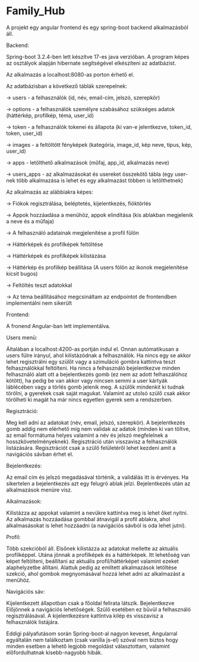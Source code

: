 # Family_Hub

A projekt egy angular frontend és egy spring-boot backend alkalmazásból áll.

Backend:

Spring-boot 3.2.4-ben lett készítve 17-es java verzióban. A program képes az osztályok alapján hibernate segítségével elkészíteni az adatbázist.

Az alkalmazás a localhost:8080-as porton érhető el.

Az adatbázisban a következő táblák szerepelnek:

-> users - a felhasználók (id, név, email-cím, jelszó, szerepkör)

-> options - a felhasználók személyre szabásához szükséges adatok (háttérkép, profilkép, téma, user_id)

-> token - a felhasználók tokenei és állapota (ki van-e jelentkezve, token_id, token, user_id)

-> images - a feltöltött fényképek (kategória, image_id, kép neve, típus, kép, user_id)

-> apps - letölthető alkalmazások (műfaj, app_id, alkalmazás neve)

-> users_apps - az alkalmazásokat és usereket összekötő tábla (egy user-nek több alkalmazása is lehet és egy alkalmazást többen is letölthetnek)


Az alkalmazás az alábbiakra képes:

-> Fiókok regisztrálása, beléptetés, kijelentkezés, fióktörlés

-> Appok hozzáadása a menühöz, appok elindítása (kis ablakban megjelenik a neve és a műfaja)

-> A felhasználó adatainak megjelenítése a profil fülön

-> Háttérképek és profilképek feltöltése

-> Háttérképek és profilképek kilistázása

-> Háttérkép és profilkép beállítása (A users fölön az ikonok megjelenítése kicsit bugos)

-> Feltöltés teszt adatokkal

-> Az téma beállításához megcsináltam az endpointot de frontendben implementálni nem sikerült


Frontend:

A fronend Angular-ban lett implementálva.

Users menü:

Általában a localhost:4200-as portján indul el. 
Onnan autómatikusan a users fülre irányul, ahol kilistázódnak a felhasználók. Ha nincs egy se akkor lehet regisztrálni egy szülőt vagy a szimuláció gombra kattintva teszt felhasználókkal feltölteni. Ha nincs a felhasználó bejelentkezve minden felhasználó alatt ott a bejelentkezés gomb (ez nem az adott felhaszálóhoz kötött), ha pedig be van akkor vagy nincsen semmi a user kártyák láblécében vagy a törlés gomb jelenik meg. A szülők mindenkit ki tudnak törölni, a gyerekek csak saját magukat. Valamint az utolsó szülő csak akkor törölheti ki magát ha már nincs egyetlen gyerek sem a rendszerben.

Regisztráció:

Meg kell adni az adatokat (név, email, jelszó, szerepkör). A bejelentkezés gomb addig nem elérhető míg nem validak az adatok (minden ki van töltve, az email formátuma helyes valamint a név és jelszó megfelelnek a hosszkövetelményeknek). Regisztráció után visszavisz a felhasználók listázására. Regisztrációt csak a szülő felületéről lehet kezdeni amit a navigációs sávban érhet el.

Bejelentkezés:

Az email cím és jelszó megadásával történik, a validálás itt is érvényes. Ha sikertelen a bejelentkezés azt egy felugró ablak jelzi. Bejelentkezés után az alkalmazások menüre visz.

Alkalmazások:

Kilistázza az appokat valamint a nevükre kattintva meg is lehet őket nyitni. Az alkalmazás hozzáadása gombbal átnavigál a profil ablakra, ahol alkalmasásokat is lehet hozzáadni (a navigációs sávból is oda lehet jutni).

Profil:

Több szekcióból áll. Elsőnek kilistázza az adatokat mellette az aktuális profilképpel. Utána jönnak a profilképek és a háttérképek. Itt lehetőség van képet feltölteni, beállítani az aktuális profil/háttérképet valamint ezeket alaphelyzetbe állítani. Alattuk pedig az említett alkalmazások letöltése szekció, ahol gombok megnyomásával hozzá lehet adni az alkalmazást a menühöz.

Navigációs sáv:

Kijelentkezett állapotban csak a főoldal felirata látszik. Bejelentkezve Előjönnek a navigációs lehetőségek. Szülő esetében ez bűvül a felhasználó regisztrálásával. A kijelentkezésre kattintva kilép és visszavisz a felhasználók listájára.


Eddigi pályafutásom során Spring-boot-al nagyon keveset, Angularral egyáltalán nem találkoztam (csak vanilla js-el) szóval nem biztos hogy minden esetben a lehető legjobb megoldást választottam, valamint előfordulhatnak kisebb-nagyobb hibák.

